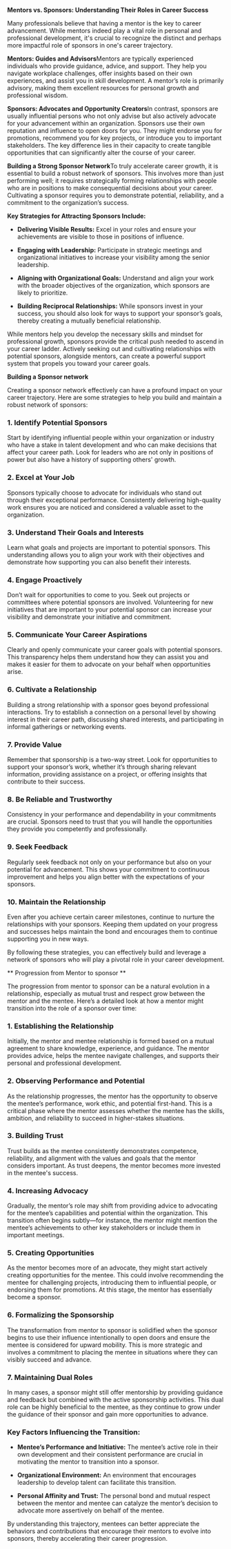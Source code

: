 **Mentors vs. Sponsors: Understanding Their Roles in Career Success**

Many professionals believe that having a mentor is the key to career advancement. While mentors indeed play a vital role in personal and professional development, it's crucial to recognize the distinct and perhaps more impactful role of sponsors in one's career trajectory.

**Mentors: Guides and Advisors**Mentors are typically experienced individuals who provide guidance, advice, and support. They help you navigate workplace challenges, offer insights based on their own experiences, and assist you in skill development. A mentor’s role is primarily advisory, making them excellent resources for personal growth and professional wisdom.

**Sponsors: Advocates and Opportunity Creators**In contrast, sponsors are usually influential persons who not only advise but also actively advocate for your advancement within an organization. Sponsors use their own reputation and influence to open doors for you. They might endorse you for promotions, recommend you for key projects, or introduce you to important stakeholders. The key difference lies in their capacity to create tangible opportunities that can significantly alter the course of your career.

**Building a Strong Sponsor Network**To truly accelerate career growth, it is essential to build a robust network of sponsors. This involves more than just performing well; it requires strategically forming relationships with people who are in positions to make consequential decisions about your career. Cultivating a sponsor requires you to demonstrate potential, reliability, and a commitment to the organization’s success.

**Key Strategies for Attracting Sponsors Include:**

*   **Delivering Visible Results:** Excel in your roles and ensure your achievements are visible to those in positions of influence.
    
*   **Engaging with Leadership:** Participate in strategic meetings and organizational initiatives to increase your visibility among the senior leadership.
    
*   **Aligning with Organizational Goals:** Understand and align your work with the broader objectives of the organization, which sponsors are likely to prioritize.
    
*   **Building Reciprocal Relationships:** While sponsors invest in your success, you should also look for ways to support your sponsor’s goals, thereby creating a mutually beneficial relationship.
    

While mentors help you develop the necessary skills and mindset for professional growth, sponsors provide the critical push needed to ascend in your career ladder. Actively seeking out and cultivating relationships with potential sponsors, alongside mentors, can create a powerful support system that propels you toward your career goals.


**Building a Sponsor network**

Creating a sponsor network effectively can have a profound impact on your career trajectory. Here are some strategies to help you build and maintain a robust network of sponsors:

### 1\. **Identify Potential Sponsors**

Start by identifying influential people within your organization or industry who have a stake in talent development and who can make decisions that affect your career path. Look for leaders who are not only in positions of power but also have a history of supporting others' growth.

### 2\. **Excel at Your Job**

Sponsors typically choose to advocate for individuals who stand out through their exceptional performance. Consistently delivering high-quality work ensures you are noticed and considered a valuable asset to the organization.

### 3\. **Understand Their Goals and Interests**

Learn what goals and projects are important to potential sponsors. This understanding allows you to align your work with their objectives and demonstrate how supporting you can also benefit their interests.

### 4\. **Engage Proactively**

Don’t wait for opportunities to come to you. Seek out projects or committees where potential sponsors are involved. Volunteering for new initiatives that are important to your potential sponsor can increase your visibility and demonstrate your initiative and commitment.

### 5\. **Communicate Your Career Aspirations**

Clearly and openly communicate your career goals with potential sponsors. This transparency helps them understand how they can assist you and makes it easier for them to advocate on your behalf when opportunities arise.

### 6\. **Cultivate a Relationship**

Building a strong relationship with a sponsor goes beyond professional interactions. Try to establish a connection on a personal level by showing interest in their career path, discussing shared interests, and participating in informal gatherings or networking events.

### 7\. **Provide Value**

Remember that sponsorship is a two-way street. Look for opportunities to support your sponsor’s work, whether it’s through sharing relevant information, providing assistance on a project, or offering insights that contribute to their success.

### 8\. **Be Reliable and Trustworthy**

Consistency in your performance and dependability in your commitments are crucial. Sponsors need to trust that you will handle the opportunities they provide you competently and professionally.

### 9\. **Seek Feedback**

Regularly seek feedback not only on your performance but also on your potential for advancement. This shows your commitment to continuous improvement and helps you align better with the expectations of your sponsors.

### 10\. **Maintain the Relationship**

Even after you achieve certain career milestones, continue to nurture the relationships with your sponsors. Keeping them updated on your progress and successes helps maintain the bond and encourages them to continue supporting you in new ways.

By following these strategies, you can effectively build and leverage a network of sponsors who will play a pivotal role in your career development.

** Progression from Mentor to sponsor **

The progression from mentor to sponsor can be a natural evolution in a relationship, especially as mutual trust and respect grow between the mentor and the mentee. Here’s a detailed look at how a mentor might transition into the role of a sponsor over time:

### 1\. **Establishing the Relationship**

Initially, the mentor and mentee relationship is formed based on a mutual agreement to share knowledge, experience, and guidance. The mentor provides advice, helps the mentee navigate challenges, and supports their personal and professional development.

### 2\. **Observing Performance and Potential**

As the relationship progresses, the mentor has the opportunity to observe the mentee’s performance, work ethic, and potential first-hand. This is a critical phase where the mentor assesses whether the mentee has the skills, ambition, and reliability to succeed in higher-stakes situations.

### 3\. **Building Trust**

Trust builds as the mentee consistently demonstrates competence, reliability, and alignment with the values and goals that the mentor considers important. As trust deepens, the mentor becomes more invested in the mentee's success.

### 4\. **Increasing Advocacy**

Gradually, the mentor’s role may shift from providing advice to advocating for the mentee’s capabilities and potential within the organization. This transition often begins subtly—for instance, the mentor might mention the mentee’s achievements to other key stakeholders or include them in important meetings.

### 5\. **Creating Opportunities**

As the mentor becomes more of an advocate, they might start actively creating opportunities for the mentee. This could involve recommending the mentee for challenging projects, introducing them to influential people, or endorsing them for promotions. At this stage, the mentor has essentially become a sponsor.

### 6\. **Formalizing the Sponsorship**

The transformation from mentor to sponsor is solidified when the sponsor begins to use their influence intentionally to open doors and ensure the mentee is considered for upward mobility. This is more strategic and involves a commitment to placing the mentee in situations where they can visibly succeed and advance.

### 7\. **Maintaining Dual Roles**

In many cases, a sponsor might still offer mentorship by providing guidance and feedback but combined with the active sponsorship activities. This dual role can be highly beneficial to the mentee, as they continue to grow under the guidance of their sponsor and gain more opportunities to advance.

### Key Factors Influencing the Transition:

*   **Mentee’s Performance and Initiative:** The mentee’s active role in their own development and their consistent performance are crucial in motivating the mentor to transition into a sponsor.
    
*   **Organizational Environment:** An environment that encourages leadership to develop talent can facilitate this transition.
    
*   **Personal Affinity and Trust:** The personal bond and mutual respect between the mentor and mentee can catalyze the mentor’s decision to advocate more assertively on behalf of the mentee.
    

By understanding this trajectory, mentees can better appreciate the behaviors and contributions that encourage their mentors to evolve into sponsors, thereby accelerating their career progression.
